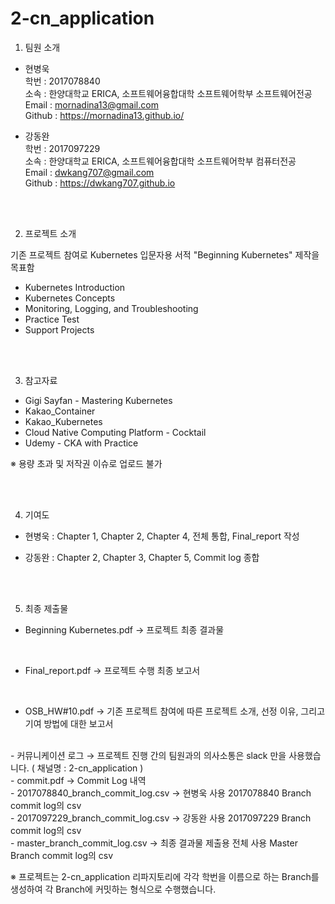 # 2-cn_application 

1. 팀원 소개

- 현병욱
<br> 학번 : 2017078840
<br> 소속 : 한양대학교 ERICA, 소프트웨어융합대학 소프트웨어학부 소프트웨어전공
<br> Email : mornadina13@gmail.com
<br> Github : https://mornadina13.github.io/

- 강동완
<br> 학번 : 2017097229
<br> 소속 : 한양대학교 ERICA, 소프트웨어융합대학 소프트웨어학부 컴퓨터전공
<br> Email : dwkang707@gmail.com
<br> Github : https://dwkang707.github.io

<br>
<br>

2. 프로젝트 소개

기존 프로젝트 참여로 Kubernetes 입문자용 서적 "Beginning Kubernetes" 제작을 목표함

- Kubernetes Introduction
- Kubernetes Concepts
- Monitoring, Logging, and Troubleshooting
- Practice Test
- Support Projects

<br>
<br>

3. 참고자료 
- Gigi Sayfan - Mastering Kubernetes
- Kakao_Container
- Kakao_Kubernetes
- Cloud Native Computing Platform - Cocktail
- Udemy - CKA with Practice

※ 용량 초과 및 저작권 이슈로 업로드 불가

<br>
<br>

4. 기여도
- 현병욱 : Chapter 1, Chapter 2, Chapter 4, 전체 통합, Final_report 작성

- 강동완 : Chapter 2, Chapter 3, Chapter 5, Commit log 종합

<br>
<br>

5. 최종 제출물
- Beginning Kubernetes.pdf 
→ 프로젝트 최종 결과물

<br>

- Final_report.pdf
→ 프로젝트 수행 최종 보고서

<br>

- OSB_HW#10.pdf
→ 기존 프로젝트 참여에 따른 프로젝트 소개, 선정 이유, 그리고 기여 방법에 대한 보고서
<br>
- 커뮤니케이션 로그
→ 프로젝트 진행 간의 팀원과의 의사소통은 slack 만을 사용했습니다. ( 채널명 : 2-cn_application )
<br>
- commit.pdf
→ Commit Log 내역
<br>
- 2017078840_branch_commit_log.csv
→ 현병욱 사용 2017078840 Branch commit log의 csv
<br>
- 2017097229_branch_commit_log.csv
→ 강동완 사용 2017097229 Branch commit log의 csv
<br>
- master_branch_commit_log.csv
→ 최종 결과물 제출용 전체 사용 Master Branch commit log의 csv
<br>

※ 프로젝트는 2-cn_application 리파지토리에 각각 학번을 이름으로 하는 Branch를 생성하여 각 Branch에 커밋하는 형식으로 수행했습니다.
